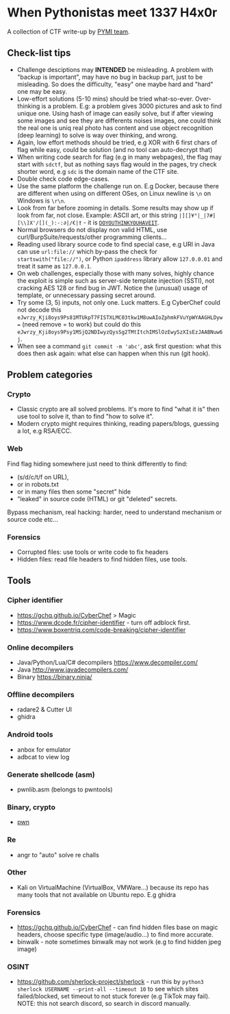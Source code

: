 # When Pythonistas meet 1337 H4x0r
A collection of CTF write-up by [PYMI team](https://ctftime.org/team/175619).

## Check-list tips
- Challenge desciptions may **INTENDED** be misleading. A problem with "backup is important", may have no bug in backup part, just to be misleading. So does the difficulty, "easy" one maybe hard and "hard" one may be easy.
- Low-effort solutions (5-10 mins) should be tried what-so-ever. Over-thinking
is a problem. E.g: a problem gives 3000 pictures and ask to find unique one. Using hash of image can easily solve, but
if after viewing some images and see they are differents noises images, one
could think the real one is uniq real photo has content and use object
recognition (deep learning) to solve is way over thinking, and wrong.
- Again, low effort methods should be tried, e.g XOR with 6 first chars of flag
  while easy, could be solution (and no tool can auto-decrypt that)
- When writing code search for flag (e.g in many webpages), the flag may start with `sdctf`,
  but as nothing says flag would in the pages, try check shorter word, e.g
  `sdc` is the domain name of the CTF site.
- Double check code edge-cases.
- Use the same platform the challenge run on. E.g Docker, because there are different when using on different OSes, on Linux newline is `\n` on Windows is `\r\n`.
- Look from far before zooming in details. Some results may show up if look
from far, not close. Example: ASCII art, or this string `|][]¥°|_|7#][\\]X'/[](_):-:∂|/€|†` - it is [`DOYOUTHINKYOUHAVEIT`](https://www.dcode.fr/cipher-identifier).
- Normal browsers do not display non valid HTML, use curl/BurpSuite/requests/other programming clients...
- Reading used library source code to find special case, e.g URI in Java can use `url:file://` which by-pass the check for `startswith("file://")`, or Python `ipaddress` library allow `127.0.0.01` and treat it same as `127.0.0.1`.
- On web challenges, especially those with many solves, highly chance the exploit is simple such as server-side template injection (SSTI), not cracking AES 128 or find bug in JWT. Notice the (unusual) usage of template, or unnecessary passing secret around.
- Try some (3, 5) inputs, not only one. Luck matters. E.g CyberChef could not decode this `eJwrzy_Kji8oys9Ps81MTUkpT7FISTXLMC03tkw1M8uwAIoZphmkFVuYpWYAAGHLDyw=` (need remove = to work) but could do this `eJwrzy_Kji8oys9Psy1MSjQ2NDIwyzQysSg2TMtItchIMSlOzEwySzXIsEzJAABNuw6j`.
- When see a command `git commit -m 'abc'`, ask first question: what this does
  then ask again: what else can happen when this run (git hook).

## Problem categories
### Crypto
- Classic crypto are all solved problems. It's more to find "what it is" then use
tool to solve it, than to find "how to solve it".
- Modern crypto might requires thinking, reading papers/blogs, guessing a lot, e.g
RSA/ECC.

### Web
Find flag hiding somewhere just need to think differently to find:
- (s/d/c/t/f on URL),
- or in robots.txt
- or in many files then some "secret" hide
- "leaked" in source code (HTML) or git "deleted" secrets.

Bypass mechanism, real hacking: harder, need to understand mechanism or source code
etc...
### Forensics
- Corrupted files: use tools or write code to fix headers
- Hidden files: read file headers to find hidden files, use tools.

## Tools
### Cipher identifier
- https://gchq.github.io/CyberChef > Magic
- https://www.dcode.fr/cipher-identifier - turn off adblock first.
- https://www.boxentriq.com/code-breaking/cipher-identifier

### Online decompilers
- Java/Python/Lua/C# decompilers https://www.decompiler.com/
- Java http://www.javadecompilers.com/
- Binary https://binary.ninja/

### Offline decompilers
- radare2 & Cutter UI
- ghidra

### Android tools
- anbox for emulator
- adbcat to view log

### Generate shellcode (asm)
- pwnlib.asm (belongs to pwntools)

### Binary, crypto
- [pwn](https://docs.pwntools.com/en/stable/)

### Re
- angr to "auto" solve re challs

### Other
- Kali on VirtualMachine (VirtualBox, VMWare...) because its repo has many
tools that not available on Ubuntu repo. E.g ghidra

### Forensics
- https://gchq.github.io/CyberChef - can find hidden files base on magic headers,
choose specific type (image/audio...) to find more accurate.
- binwalk - note sometimes binwalk may not work (e.g to find hidden jpeg image)

### OSINT
- https://github.com/sherlock-project/sherlock - run this by
  `python3 sherlock USERNAME --print-all --timeout 10` to see which sites failed/blocked, set timeout to not stuck forever (e.g TikTok may fail). NOTE: this not search discord, so search in discord manually.
